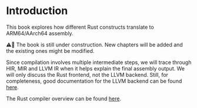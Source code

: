 # Introduction

This book explores how different Rust constructs translate to ARM64/AArch64 assembly.

⚠🚧 The book is still under construction. New chapters will be added and the existing ones might be modified.

Since compilation involves multiple intermediate steps, we will trace through HIR, MIR and LLVM IR when it helps explain the final assembly output. We will only discuss the Rust frontend, not the LLVM backend. Still, for completeness, good documentation for the LLVM backend can be found [here](https://llvm.org/docs/WritingAnLLVMBackend.html).

The Rust compiler overview can be found [here](https://rustc-dev-guide.rust-lang.org/overview.html).
